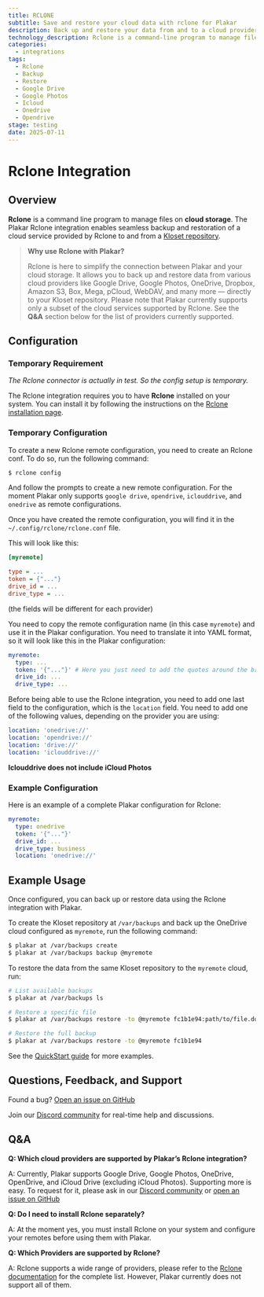 ```yaml
---
title: RCLONE
subtitle: Save and restore your cloud data with rclone for Plakar
description: Back up and restore your data from and to a cloud provider (e.g., Google Drive, Google Photos, Onedrive) using the Plakar Rclone integration.
technology_description: Rclone is a command-line program to manage files on cloud storage. It supports various providers like Google Drive, Google Photos, OneDrive, Dropbox, and more.
categories: 
  - integrations
tags:
  - Rclone
  - Backup
  - Restore
  - Google Drive
  - Google Photos
  - Icloud
  - Onedrive
  - Opendrive
stage: testing
date: 2025-07-11
---
```


# Rclone Integration

## Overview

**Rclone** is a command line program to manage files on **cloud storage**. The Plakar Rclone integration enables seamless backup and restoration of a cloud service provided by Rclone to and from a [Kloset repository](/posts/2025-04-29/kloset-the-immutable-data-store/).

> **Why use Rclone with Plakar?**
>
> Rclone is here to simplify the connection between Plakar and your cloud storage. It allows you to back up and restore data from various cloud providers like Google Drive, Google Photos, OneDrive, Dropbox, Amazon S3, Box, Mega, pCloud, WebDAV, and many more — directly to your Kloset repository. 
> Please note that Plakar currently supports only a subset of the cloud services supported by Rclone. See the **Q&A** section below for the list of providers currently supported.

## Configuration

### Temporary Requirement

*The Rclone connector is actually in test. So the config setup is temporary.*

The Rclone integration requires you to have **Rclone** installed on your system. You can install it by following the instructions on the [Rclone installation page](https://rclone.org/install/).

### Temporary Configuration

To create a new Rclone remote configuration, you need to create an Rclone conf. To do so, run the following command:

```bash
$ rclone config
```

And follow the prompts to create a new remote configuration. For the moment Plakar only supports `google drive`, `opendrive`, `iclouddrive`, and `onedrive` as remote configurations.

Once you have created the remote configuration, you will find it in the `~/.config/rclone/rclone.conf` file.

This will look like this:

```ini
[myremote]

type = ...
token = {"..."}
drive_id = ...
drive_type = ...
```

(the fields will be different for each provider)

You need to copy the remote configuration name (in this case `myremote`) and use it in the Plakar configuration.
You need to translate it into YAML format, so it will look like this in the Plakar configuration:

```yaml
myremote:
  type: ...
  token: '{"..."}' # Here you just need to add the quotes around the brackets
  drive_id: ...
  drive_type: ...
```

Before being able to use the Rclone integration, you need to add one last field to the configuration, which is the `location` field.
You need to add one of the following values, depending on the provider you are using:

```yaml
location: 'onedrive://'
location: 'opendrive://'
location: 'drive://'
location: 'iclouddrive://'
```

**Iclouddrive does not include iCloud Photos**

### Example Configuration

Here is an example of a complete Plakar configuration for Rclone:

```yaml
myremote:
  type: onedrive
  token: '{"..."}'
  drive_id: ...
  drive_type: business
  location: 'onedrive://'
```

## Example Usage

Once configured, you can back up or restore data using the Rclone integration with Plakar.

To create the Kloset repository at `/var/backups` and back up the OneDrive cloud configured as `myremote`, run the following command:

```bash
$ plakar at /var/backups create
$ plakar at /var/backups backup @myremote
```

To restore the data from the same Kloset repository to the `myremote` cloud, run:

```bash
# List available backups
$ plakar at /var/backups ls

# Restore a specific file
$ plakar at /var/backups restore -to @myremote fc1b1e94:path/to/file.docx

# Restore the full backup
$ plakar at /var/backups restore -to @myremote fc1b1e94
```

See the [QuickStart guide](https://docs.plakar.io/en/quickstart/index.html) for more examples.

## Questions, Feedback, and Support

Found a bug? [Open an issue on GitHub](https://github.com/PlakarKorp/plakar/issues/new?title=Bug%20report%20on%20Rclone%20integration&body=Please%20provide%20a%20detailed%20description%20of%20the%20issue.%0A%0A**Plakar%20version**)

Join our [Discord community](https://discord.gg/uuegtnF2Q5) for real-time help and discussions.

## Q&A

**Q: Which cloud providers are supported by Plakar’s Rclone integration?**

A: Currently, Plakar supports Google Drive, Google Photos, OneDrive, OpenDrive, and iCloud Drive (excluding iCloud Photos). Supporting more is easy. To request for it, please ask in our [Discord community](https://discord.gg/uuegtnF2Q5) or [open an issue on GitHub](https://github.com/PlakarKorp/plakar/issues/new?title=Add%20provider_name&body=Please%20provide%20a%20detailed%20description%20of%20the%20issue.%0A%0A**Plakar%20version**)

**Q: Do I need to install Rclone separately?**

A: At the moment yes, you must install Rclone on your system and configure your remotes before using them with Plakar.

**Q: Which Providers are supported by Rclone?**

A: Rclone supports a wide range of providers, please refer to the [Rclone documentation](https://rclone.org/overview/) for the complete list. However, Plakar currently does not support all of them.
